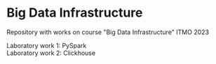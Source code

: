 # Big Data Infrastructure
Repository with works on course "Big Data Infrastructure"
ITMO 2023

Laboratory work 1: PySpark  
Laboratory work 2: Clickhouse
